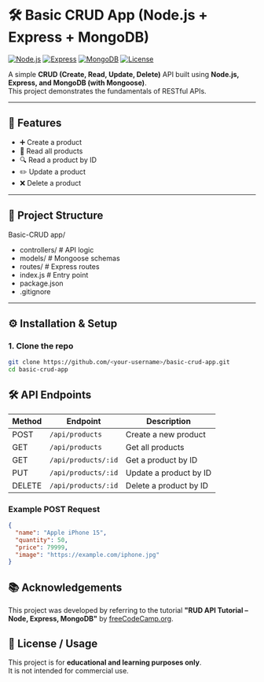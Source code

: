 # 🛠️ Basic CRUD App (Node.js + Express + MongoDB)

[![Node.js](https://img.shields.io/badge/Node.js-v22.19.0-green)](https://nodejs.org/)
[![Express](https://img.shields.io/badge/Express-v4.18.2-blue)](https://expressjs.com/)
[![MongoDB](https://img.shields.io/badge/MongoDB-v6.0.6-brightgreen)](https://www.mongodb.com/)
[![License](https://img.shields.io/badge/License-MIT-yellow)](https://opensource.org/licenses/MIT)

A simple **CRUD (Create, Read, Update, Delete)** API built using **Node.js, Express, and MongoDB (with Mongoose)**.  
This project demonstrates the fundamentals of RESTful APIs.

---

## 🚀 Features
- ➕ Create a product  
- 📄 Read all products  
- 🔍 Read a product by ID  
- ✏️ Update a product  
- ❌ Delete a product  

---

## 📂 Project Structure
Basic-CRUD app/
- controllers/ # API logic
- models/ # Mongoose schemas
- routes/ # Express routes
- index.js # Entry point
- package.json
- .gitignore

---
## ⚙️ Installation & Setup

### 1. Clone the repo
```bash
git clone https://github.com/<your-username>/basic-crud-app.git
cd basic-crud-app
```
## 🛠️ API Endpoints

| Method | Endpoint              | Description            |
|--------|----------------------|------------------------|
| POST   | `/api/products`       | Create a new product   |
| GET    | `/api/products`       | Get all products       |
| GET    | `/api/products/:id`   | Get a product by ID    |
| PUT    | `/api/products/:id`   | Update a product by ID |
| DELETE | `/api/products/:id`   | Delete a product by ID |

### Example POST Request
```json
{
  "name": "Apple iPhone 15",
  "quantity": 50,
  "price": 79999,
  "image": "https://example.com/iphone.jpg"
}
```

## 📚 Acknowledgements
This project was developed by referring to the tutorial **"RUD API Tutorial – Node, Express, MongoDB"** by [freeCodeCamp.org](https://www.youtube.com/watch?v=_7UQPve99r4&t=2610s).

## 📜 License / Usage
This project is for **educational and learning purposes only**.  
It is not intended for commercial use.

